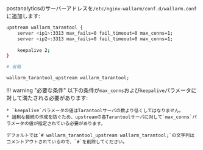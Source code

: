 postanalyticsのサーバーアドレスを`/etc/nginx-wallarm/conf.d/wallarm.conf`に追加します:

```bash
upstream wallarm_tarantool {
    server <ip1>:3313 max_fails=0 fail_timeout=0 max_conns=1;
    server <ip2>:3313 max_fails=0 fail_timeout=0 max_conns=1;
    
    keepalive 2;
}

# 省略

wallarm_tarantool_upstream wallarm_tarantool;
```

!!! warning "必要な条件"
    以下の条件が`max_conns`および`keepalive`パラメータに対して満たされる必要があります:
    
    * `keepalive`パラメータの値はTarantoolサーバの数より低くしてはなりません。
    * 過剰な接続の作成を防ぐため、upstreamの各Tarantoolサーバに対して`max_conns`パラメータの値が指定されている必要があります。
    
    デフォルトでは`# wallarm_tarantool_upstream wallarm_tarantool;`の文字列はコメントアウトされているので、`#`を削除してください。